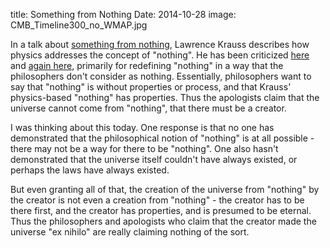 title: Something from Nothing
Date: 2014-10-28
image: CMB_Timeline300_no_WMAP.jpg

In a talk about [something from nothing], Lawrence Krauss describes how physics addresses the concept of "nothing".  He has been criticized [here] and [again here], primarily for redefining "nothing" in a way that the philosophers don't consider as nothing.  Essentially, philosophers want to say that "nothing" is without properties or process, and that Krauss' physics-based "nothing" has properties.  Thus the apologists claim that the universe cannot come from "nothing", that there must be a creator.

I was thinking about this today.  One response is that no one has demonstrated that the philosophical notion of "nothing" is at all possible - there may not be a way for there to be "nothing".  One also hasn't demonstrated that the universe itself couldn't have always existed, or perhaps the laws have always existed. 

But even granting all of that, the creation of the universe from "nothing" by the creator is not even a creation from "nothing" - the creator has to be there first, and the creator has properties, and is presumed to be eternal.  Thus the philosophers and apologists who claim that the creator made the universe "ex nihilo" are really claiming nothing of the sort.



[something from nothing]: https://www.youtube.com/watch?v=-EilZ4VY5Vs
[here]: http://www.bethinking.org/is-there-a-creator/a-universe-from-someone-against-lawrence-krauss
[again here]: http://www.reasonablefaith.org/a-universe-from-nothing
